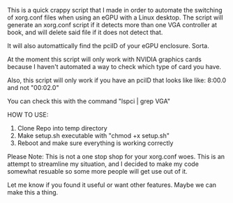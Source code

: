 This is a quick crappy script that I made in order to automate the switching of xorg.conf files when using an eGPU with a Linux desktop. The script will generate an xorg.conf script if it detects more than one VGA controller at book, and will delete said file if it does not detect that.

It will also automattically find the pciID of your eGPU enclosure. Sorta.

At the moment this script will only work with NVIDIA graphics cards because I haven't automated a way to check which type of card you have.

Also, this script will only work if you have an pciID that looks like like: 8:00.0 and not "00:02.0" 

You can check this with the command "lspci | grep VGA"


HOW TO USE:

1. Clone Repo into temp directory
2. Make setup.sh executable with "chmod +x setup.sh"
3. Reboot and make sure everything is working correctly


Please Note: This is not a one stop shop for your xorg.conf woes. This is an attempt to streamline my situation, and I decided to make my code somewhat resuable so some more people will get use out of it.

Let me know if you found it useful or want other features. Maybe we can make this a thing. 
